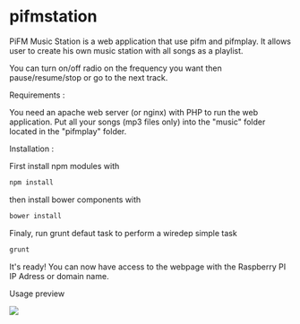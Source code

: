 pifmstation
===========

PiFM Music Station is a web application that use pifm and pifmplay.
It allows user to create his own music station with all songs as a playlist.

You can turn on/off radio on the frequency you want then pause/resume/stop or go to the next track.

Requirements :

You need an apache web server (or nginx) with PHP to run the web application.
Put all your songs (mp3 files only) into the "music" folder located in the "pifmplay" folder.

Installation :

First install npm modules with 

```javascript
npm install
```

then install bower components with

```javascript
bower install
```

Finaly, run grunt defaut task to perform a wiredep simple task

```javascript
grunt
```

It's ready! You can now have access to the webpage with the Raspberry PI IP Adress or domain name.

Usage preview



<img src="https://dl.dropboxusercontent.com/s/7s37ps1kb0dfig7/pifmstation.gif"></img>
